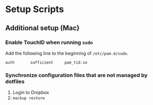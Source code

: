 # Setup Scripts

## Additional setup (Mac)

### Enable TouchID when running `sudo`

Add the following line to the beginning of `/etc/pam.d/sudo`.

```text
auth       sufficient     pam_tid.so
```

### Synchronize configuration files that are not managed by dotfiles

1. Login to Dropbox
2. `mackup restore`
